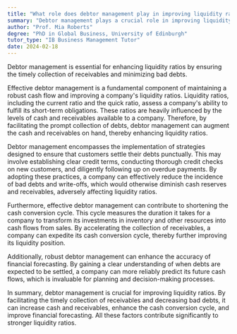 ```yaml
---
title: "What role does debtor management play in improving liquidity ratios?"
summary: "Debtor management plays a crucial role in improving liquidity ratios by ensuring timely collection of receivables and reducing bad debts."
author: "Prof. Mia Roberts"
degree: "PhD in Global Business, University of Edinburgh"
tutor_type: "IB Business Management Tutor"
date: 2024-02-18
---
```


Debtor management is essential for enhancing liquidity ratios by ensuring the timely collection of receivables and minimizing bad debts.

Effective debtor management is a fundamental component of maintaining a robust cash flow and improving a company's liquidity ratios. Liquidity ratios, including the current ratio and the quick ratio, assess a company's ability to fulfill its short-term obligations. These ratios are heavily influenced by the levels of cash and receivables available to a company. Therefore, by facilitating the prompt collection of debts, debtor management can augment the cash and receivables on hand, thereby enhancing liquidity ratios.

Debtor management encompasses the implementation of strategies designed to ensure that customers settle their debts punctually. This may involve establishing clear credit terms, conducting thorough credit checks on new customers, and diligently following up on overdue payments. By adopting these practices, a company can effectively reduce the incidence of bad debts and write-offs, which would otherwise diminish cash reserves and receivables, adversely affecting liquidity ratios.

Furthermore, effective debtor management can contribute to shortening the cash conversion cycle. This cycle measures the duration it takes for a company to transform its investments in inventory and other resources into cash flows from sales. By accelerating the collection of receivables, a company can expedite its cash conversion cycle, thereby further improving its liquidity position.

Additionally, robust debtor management can enhance the accuracy of financial forecasting. By gaining a clear understanding of when debts are expected to be settled, a company can more reliably predict its future cash flows, which is invaluable for planning and decision-making processes.

In summary, debtor management is crucial for improving liquidity ratios. By facilitating the timely collection of receivables and decreasing bad debts, it can increase cash and receivables, enhance the cash conversion cycle, and improve financial forecasting. All these factors contribute significantly to stronger liquidity ratios.
    